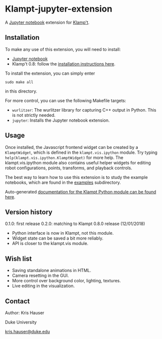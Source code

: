 # Klampt-jupyter-extension

A [Jupyter notebook](http://jupyter.org) extension for [Klamp't](https://github.com/krishauser/Klampt).

## Installation

To make any use of this extension, you will need to install:

- [Jupyter notebook](http://jupyter.org) 
- Klamp't 0.8: follow the [installation instructions here](https://github.com/krishauser/Klampt).

To install the extension, you can simply enter

`sudo make all`

in this directory.

For more control, you can use the following Makefile targets:

- `wurlitzer`: The wurlitzer library for capturing C++ output in Python.  This is not strictly needed.
- `jupyter`: Installs the Jupyter notebook extension.

## Usage

Once installed, the Javascript frontend widget can be created by a `KlamptWidget`, which is defined in the `klampt.vis.ipython` module. 
Try typing `help(klampt.vis.ipython.KlamptWidget)` for more help.  The klampt.vis.ipython module also contains useful helper widgets
for editing robot configurations, points, transforms, and playback controls.

The best way to learn how to use this extension is to study the example notebooks, which are found in the [examples](examples/) subdirectory.

Auto-generated [documentation for the Klampt Python module can be found here](https://htmlpreview.github.io/?https://github.com/krishauser/Klampt-jupyter-extension/blob/master/widgets.html).


## Version history

0.1.0: first release
0.2.0: matching to Klampt 0.8.0 release (12/01/2018)
 - Python interface is now in Klampt, not this module.
 - Widget state can be saved a bit more reliably.
 - API is closer to the klampt.vis module.
 

## Wish list

- Saving standalone animations in HTML.
- Camera resetting in the GUI.
- More control over background color, lighting, textures.
- Live editing in the visualization.

## Contact

Author: Kris Hauser

Duke University

kris.hauser@duke.edu
